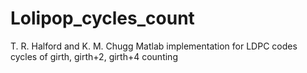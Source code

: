 # Lolipop_cycles_count
T. R. Halford and K. M. Chugg Matlab implementation for LDPC codes cycles of girth, girth+2, girth+4 counting
